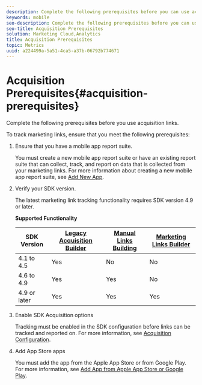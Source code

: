 ```yaml
---
description: Complete the following prerequisites before you can use acquisition links.
keywords: mobile
seo-description: Complete the following prerequisites before you can use acquisition links.
seo-title: Acquisition Prerequisites
solution: Marketing Cloud,Analytics
title: Acquisition Prerequisites
topic: Metrics
uuid: a224499a-5a51-4ca5-a37b-06792b774671
---
```


# Acquisition Prerequisites{#acquisition-prerequisites}

Complete the following prerequisites before you use acquisition links.

To track marketing links, ensure that you meet the following prerequisites:

1. Ensure that you have a mobile app report suite.

   You must create a new mobile app report suite or have an existing report suite that can collect, track, and report on data that is collected from your marketing links. For more information about creating a new mobile app report suite, see [Add New App](../manage-apps/t-new-app.md#task_DB20EA0C8DF54C62B46858A77C53221F). 

1. Verify your SDK version.

   The latest marketing link tracking functionality requires SDK version 4.9 or later. 

   **Supported Functionality**

   |SDK Version|[Legacy Acquisition Builder](../acquisition-main/c-marketing-links-builder/t-create-edit-adobe-links/c-use-legacy-acquisition-links/c-use-legacy-acquisition-links.md)|[Manual Links Building](../acquisition-main/c-marketing-links-builder/acquisition-link-manual.md)|[Marketing Links Builder](../acquisition-main/c-marketing-links-builder/c-marketing-links-builder.md)|
   |--- |--- |--- |--- |
   |4.1 to 4.5|Yes|No|No|
   |4.6 to 4.9|Yes|Yes|No|
   |4.9 or later|Yes|Yes|Yes|

1. Enable SDK Acquisition options

   Tracking must be enabled in the SDK configuration before links can be tracked and reported on. For more information, see [Acquisition Configuration](../acquisition-main/t-enable-acquisition.md#task_5832F50B28DB44F5A9E6DBB7B6D6FD2A). 

1. Add App Store apps

   You must add the app from the Apple App Store or from Google Play. For more information, see [Add App from Apple App Store or Google Play](../manage-apps/c-app-store/t-app-store-app.md#task_592EB1E62C7C4320B7D2372B69FC6053).
